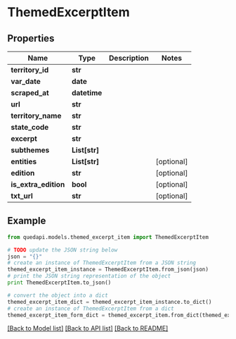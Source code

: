 # ThemedExcerptItem


## Properties
Name | Type | Description | Notes
------------ | ------------- | ------------- | -------------
**territory_id** | **str** |  | 
**var_date** | **date** |  | 
**scraped_at** | **datetime** |  | 
**url** | **str** |  | 
**territory_name** | **str** |  | 
**state_code** | **str** |  | 
**excerpt** | **str** |  | 
**subthemes** | **List[str]** |  | 
**entities** | **List[str]** |  | [optional] 
**edition** | **str** |  | [optional] 
**is_extra_edition** | **bool** |  | [optional] 
**txt_url** | **str** |  | [optional] 

## Example

```python
from quedapi.models.themed_excerpt_item import ThemedExcerptItem

# TODO update the JSON string below
json = "{}"
# create an instance of ThemedExcerptItem from a JSON string
themed_excerpt_item_instance = ThemedExcerptItem.from_json(json)
# print the JSON string representation of the object
print ThemedExcerptItem.to_json()

# convert the object into a dict
themed_excerpt_item_dict = themed_excerpt_item_instance.to_dict()
# create an instance of ThemedExcerptItem from a dict
themed_excerpt_item_form_dict = themed_excerpt_item.from_dict(themed_excerpt_item_dict)
```
[[Back to Model list]](../README.md#documentation-for-models) [[Back to API list]](../README.md#documentation-for-api-endpoints) [[Back to README]](../README.md)


